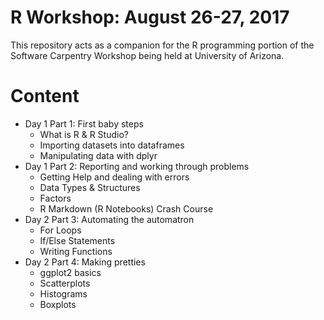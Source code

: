 # R Workshop: August 26-27, 2017

This repository acts as a companion for the R programming portion of the  Software Carpentry Workshop being held at University of Arizona.

# Content

* Day 1 Part 1: First baby steps
    * What is R & R Studio?
    * Importing datasets into dataframes
    * Manipulating data with dplyr
* Day 1 Part 2: Reporting and working through problems
     * Getting Help and dealing with errors
     * Data Types & Structures
     * Factors
     * R Markdown (R Notebooks) Crash Course
* Day 2 Part 3: Automating the automatron
     * For Loops
     * If/Else Statements
     * Writing Functions
* Day 2 Part 4: Making pretties
     * ggplot2 basics
     * Scatterplots
     * Histograms
     * Boxplots

